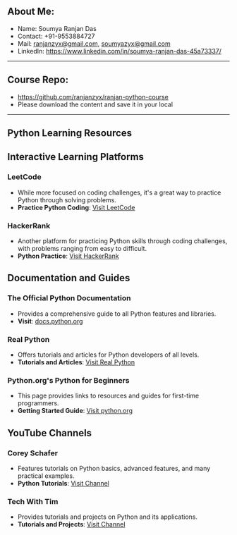 ## About Me:
- Name: Soumya Ranjan Das
- Contact: +91-9553884727
- Mail: ranjanzyx@gmail.com, soumyazyx@gmail.com
- LinkedIn: https://www.linkedin.com/in/soumya-ranjan-das-45a73337/

--- 
## Course Repo:
- https://github.com/ranjanzyx/ranjan-python-course
- Please download the content and save it in your local

---
## Python Learning Resources

## Interactive Learning Platforms
### LeetCode
- While more focused on coding challenges, it's a great way to practice Python through solving problems.
- **Practice Python Coding**: [Visit LeetCode](https://leetcode.com/)
### HackerRank
- Another platform for practicing Python skills through coding challenges, with problems ranging from easy to difficult.
- **Python Practice**: [Visit HackerRank](https://www.hackerrank.com/domains/python)

## Documentation and Guides
### The Official Python Documentation
- Provides a comprehensive guide to all Python features and libraries.
- **Visit**: [docs.python.org](https://docs.python.org/3/)
### Real Python
- Offers tutorials and articles for Python developers of all levels.
- **Tutorials and Articles**: [Visit Real Python](https://realpython.com/)
### Python.org's Python for Beginners
- This page provides links to resources and guides for first-time programmers.
- **Getting Started Guide**: [Visit python.org](https://www.python.org/about/gettingstarted/)

## YouTube Channels
### Corey Schafer
- Features tutorials on Python basics, advanced features, and many practical examples.
- **Python Tutorials**: [Visit Channel](https://www.youtube.com/playlist?list=PL-osiE80TeTt2d9bfVyTiXJA-UTHn6WwU)
### Tech With Tim
- Provides tutorials and projects on Python and its applications.
- **Tutorials and Projects**: [Visit Channel](https://www.youtube.com/watch?v=OFrLs22MDAw&list=PLzMcBGfZo4-mFu00qxl0a67RhjjZj3jXm)


